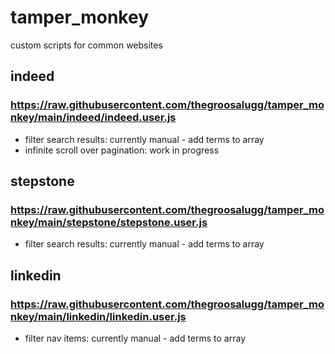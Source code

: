 # tamper_monkey
custom scripts for common websites

## indeed
### https://raw.githubusercontent.com/thegroosalugg/tamper_monkey/main/indeed/indeed.user.js
- filter search results: currently manual - add terms to array
- infinite scroll over pagination: work in progress

## stepstone
### https://raw.githubusercontent.com/thegroosalugg/tamper_monkey/main/stepstone/stepstone.user.js
- filter search results: currently manual - add terms to array

## linkedin
### https://raw.githubusercontent.com/thegroosalugg/tamper_monkey/main/linkedin/linkedin.user.js
- filter nav items: currently manual - add terms to array
